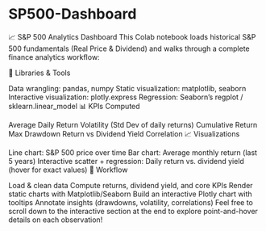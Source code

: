 # SP500-Dashboard

📈 S&P 500 Analytics Dashboard
This Colab notebook loads historical S&P 500 fundamentals (Real Price & Dividend) and walks through a complete finance analytics workflow:

🔧 Libraries & Tools

Data wrangling: pandas, numpy
Static visualization: matplotlib, seaborn
Interactive visualization: plotly.express
Regression: Seaborn’s regplot / sklearn.linear_model
📊 KPIs Computed

Average Daily Return
Volatility (Std Dev of daily returns)
Cumulative Return
Max Drawdown
Return vs Dividend Yield Correlation
📈 Visualizations

Line chart: S&P 500 price over time
Bar chart: Average monthly return (last 5 years)
Interactive scatter + regression: Daily return vs. dividend yield (hover for exact values)
🚀 Workflow

Load & clean data
Compute returns, dividend yield, and core KPIs
Render static charts with Matplotlib/Seaborn
Build an interactive Plotly chart with tooltips
Annotate insights (drawdowns, volatility, correlations)
Feel free to scroll down to the interactive section at the end to explore point-and-hover details on each observation!